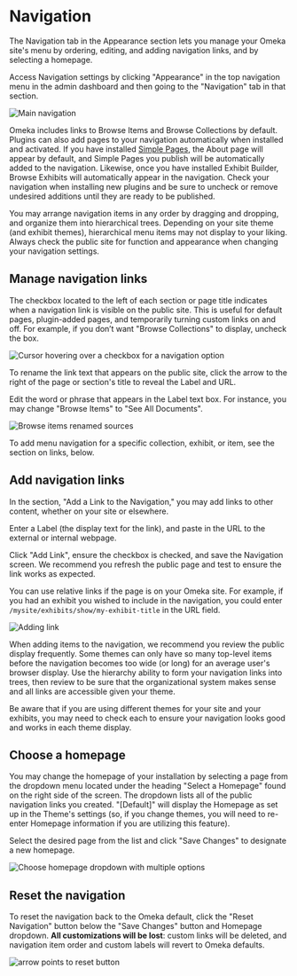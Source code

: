 # Navigation

The Navigation tab in the Appearance section lets you manage your Omeka site's menu by ordering, editing, and adding navigation links, and by selecting a homepage.

Access Navigation settings by clicking "Appearance" in the top navigation menu in the admin dashboard and then going to the "Navigation" tab in that section.

![Main navigation](../../doc_files/navigationMain.png) 

Omeka includes links to Browse Items and Browse Collections by default. Plugins can also add pages to your navigation automatically when installed and activated. If you have installed [Simple Pages](../../Plugins/SimplePages.md), the About page will appear by default, and Simple Pages you publish will be automatically added to the navigation. Likewise, once you have installed Exhibit Builder, Browse Exhibits will automatically appear in the navigation. Check your navigation when installing new plugins and be sure to uncheck or remove undesired additions until they are ready to be published.

You may arrange navigation items in any order by dragging and dropping, and organize them into hierarchical trees. Depending on your site theme (and exhibit themes), hierarchical menu items may not display to your liking. Always check the public site for function and appearance when changing your navigation settings. 

Manage navigation links
----------------------------------------------------

The checkbox located to the left of each section or page title indicates when a navigation link is visible on the public site. This is useful for default pages, plugin-added pages, and temporarily turning custom links on and off. For example, if you don’t want "Browse Collections" to display, uncheck the box.

![Cursor hovering over a checkbox for a navigation option](../../doc_files/Navchoice.png)

To rename the link text that appears on the public site, click the arrow to the right of the page or section's title to reveal the Label and URL.

Edit the word or phrase that appears in the Label text box. For instance, you may change "Browse Items" to "See All Documents".

![Browse items renamed sources](../../doc_files/navSources.png)

To add menu navigation for a specific collection, exhibit, or item, see the section on links, below.

Add navigation links
----------------------------------------------------------------
In the section, "Add a Link to the Navigation," you may add links to other content, whether on your site or elsewhere.

Enter a Label (the display text for the link), and paste in the URL to the external or internal webpage.

Click "Add Link", ensure the checkbox is checked, and save the Navigation screen. We recommend you refresh the public page and test to ensure the link works as expected.

You can use relative links if the page is on your Omeka site. For example, if you had an exhibit you wished to include in the navigation, you could enter `/mysite/exhibits/show/my-exhibit-title` in the URL field. 

![Adding link](../../doc_files/navAddLink.png)

When adding items to the navigation, we recommend you review the public display frequently. Some themes can only have so many top-level items before the navigation becomes too wide (or long) for an average user's browser display. Use the hierarchy ability to form your navigation links into trees, then review to be sure that the organizational system makes sense and all links are accessible given your theme. 

Be aware that if you are using different themes for your site and your exhibits, you may need to check each to ensure your navigation looks good and works in each theme display. 

Choose a homepage
--------------------------------------------------------------
You may change the homepage of your installation by selecting a page from the dropdown menu located under the heading "Select a Homepage" found on the right side of the screen. The dropdown lists all of the public navigation links you created. "[Default]" will display the Homepage as set up in the Theme's settings (so, if you change themes, you will need to re-enter Homepage information if you are utilizing this feature).

Select the desired page from the list and click "Save Changes" to designate a new homepage.

![Choose homepage dropdown with multiple options](../../doc_files/navHomepage.png)

Reset the navigation
--------------------
To reset the navigation back to the Omeka default, click the "Reset Navigation" button below the "Save Changes" button and Homepage dropdown. **All customizations will be lost**: custom links will be deleted, and navigation item order and custom labels will revert to Omeka defaults.

![arrow points to reset button](../../doc_files/navReset.png)
